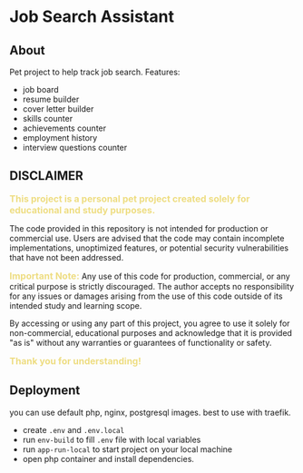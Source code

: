# Job Search Assistant

## About
Pet project to help track job search.
Features:
* job board
* resume builder
* cover letter builder
* skills counter
* achievements counter
* employment history
* interview questions counter

## DISCLAIMER

<span style="color:#EEDD82; font-weight: bold; font-size: 16px;">This project is a personal pet project created solely for educational and study purposes.</span>

The code provided in this repository is not intended for production or commercial use.
Users are advised that the code may contain incomplete implementations, unoptimized features,
or potential security vulnerabilities that have not been addressed.


<span style="color:#EEDD82; font-weight: bold; font-size: 16px;">Important Note:</span> Any use of this code for production, commercial, or any critical purpose is
strictly discouraged. The author accepts no responsibility for any issues or damages arising
from the use of this code outside of its intended study and learning scope.

By accessing or using any part of this project, you agree to use it solely for non-commercial,
educational purposes and acknowledge that it is provided "as is" without any warranties or
guarantees of functionality or safety.

<span style="color:#EEDD82; font-weight: bold; font-size: 16px;">
Thank you for understanding!
</span>

## Deployment
you can use default php, nginx, postgresql images. best to use with traefik.
* create `.env` and `.env.local`
* run `env-build` to fill `.env` file with local variables
* run `app-run-local` to start project on your local machine
* open php container and install dependencies.
